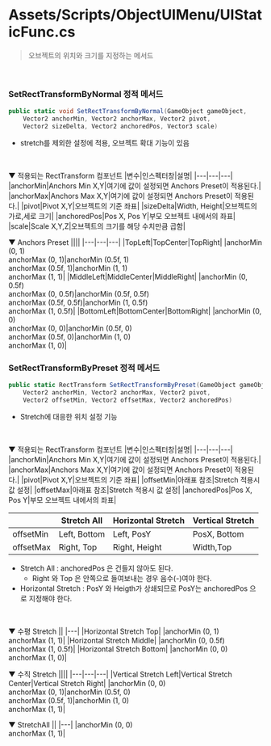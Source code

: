 # Assets/Scripts/ObjectUIMenu/UIStaticFunc.cs
> 오브젝트의 위치와 크기를 지정하는 메서드
<br>

### SetRectTransformByNormal 정적 메서드
```csharp
public static void SetRectTransformByNormal(GameObject gameObject,
    Vector2 anchorMin, Vector2 anchorMax, Vector2 pivot,
    Vector2 sizeDelta, Vector2 anchoredPos, Vector3 scale)
```
- stretch를 제외한 설정에 적용, 오브젝트 확대 기능이 있음
<br>

▼ 적용되는 RectTransform 컴포넌트
|변수|인스펙터창|설명|
|---|---|---|
|anchorMin|Anchors Min X,Y|여기에 값이 설정되면 Anchors Preset이 적용된다.|
|anchorMax|Anchors Max X,Y|여기에 값이 설정되면 Anchors Preset이 적용된다.|
|pivot|Pivot X,Y|오브젝트의 기준 좌표|
|sizeDelta|Width, Height|오브젝트의 가로,세로 크기|
|anchoredPos|Pos X, Pos Y|부모 오브젝트 내에서의 좌표|
|scale|Scale X,Y,Z|오브젝트의 크기를 해당 수치만큼 곱함|
<br>

▼ Anchors Preset
||||
|---|---|---|
|TopLeft|TopCenter|TopRight|
|anchorMin (0, 1)<br>anchorMax (0, 1)|anchorMin (0.5f, 1)<br>anchorMax (0.5f, 1)|anchorMin (1, 1)<br>anchorMax (1, 1)|
|MiddleLeft|MiddleCenter|MiddleRight|
|anchorMin (0, 0.5f)<br>anchorMax (0, 0.5f)|anchorMin (0.5f, 0.5f)<br>anchorMax (0.5f, 0.5f)|anchorMin (1, 0.5f)<br>anchorMax (1, 0.5f)|
|BottomLeft|BottomCenter|BottomRight|
|anchorMin (0, 0)<br>anchorMax (0, 0)|anchorMin (0.5f, 0)<br>anchorMax (0.5f, 0)|anchorMin (1, 0)<br>anchorMax (1, 0)|
<br>

### SetRectTransformByPreset 정적 메서드
```csharp
public static RectTransform SetRectTransformByPreset(GameObject gameObject,
    Vector2 anchorMin, Vector2 anchorMax, Vector2 pivot,
    Vector2 offsetMin, Vector2 offsetMax, Vector2 anchoredPos)
```
- Stretch에 대응한 위치 설정 기능
<br>

▼ 적용되는 RectTransform 컴포넌트
|변수|인스펙터창|설명|
|---|---|---|
|anchorMin|Anchors Min X,Y|여기에 값이 설정되면 Anchors Preset이 적용된다.|
|anchorMax|Anchors Max X,Y|여기에 값이 설정되면 Anchors Preset이 적용된다.|
|pivot|Pivot X,Y|오브젝트의 기준 좌표|
|offsetMin|아래표 참조|Stretch 적용시 값 설정|
|offsetMax|아래표 참조|Stretch 적용시 값 설정|
|anchoredPos|Pos X, Pos Y|부모 오브젝트 내에서의 좌표|
<br>

||Stretch All|Horizontal Stretch|Vertical Stretch|
|---|---|---|---|
|offsetMin|Left, Bottom|Left, PosY|PosX, Bottom|
|offsetMax|Right, Top|Right, Height|Width,Top|
- Stretch All : anchoredPos 은 건들지 않아도 된다.
    - Right 와 Top 은 안쪽으로 들여보내는 경우 음수(-)여야 한다.
- Horizontal Stretch : PosY 와 Heigth가 상쇄되므로 PosY는 anchoredPos 으로 지정해야 한다.
<br>

▼ 수평 Stretch
||
|---|
|Horizontal Stretch Top|
|anchorMin (0, 1)<br>anchorMax (1, 1)|
|Horizontal Stretch Middle|
|anchorMin (0, 0.5f)<br>anchorMax (1, 0.5f)|
|Horizontal Stretch Bottom|
|anchorMin (0, 0)<br>anchorMax (1, 0)|
<br>

▼ 수직 Stretch
||||
|---|---|---|
|Vertical Stretch Left|Vertical Stretch Center|Vertical Stretch Right|
|anchorMin (0, 0)<br>anchorMax (0, 1)|anchorMin (0.5f, 0)<br>anchorMax (0.5f, 1)|anchorMin (1, 0)<br>anchorMax (1, 1)|
<br>

▼ StretchAll
||
|---|
|anchorMin (0, 0)<br>anchorMax (1, 1)|
<br>
